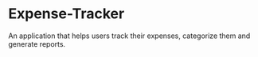 # Expense-Tracker
An application that helps users track their expenses, categorize them and generate reports.
